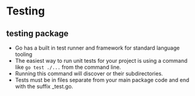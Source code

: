 # Testing

## testing package

- Go has a built in test runner and framework for standard language tooling
- The easiest way to run unit tests for your project is using a command like `go test ./...` from the command line.
- Running this command will discover or their subdirectories.
- Tests must be in files separate from your main package code and end with the suffix \_test.go.
